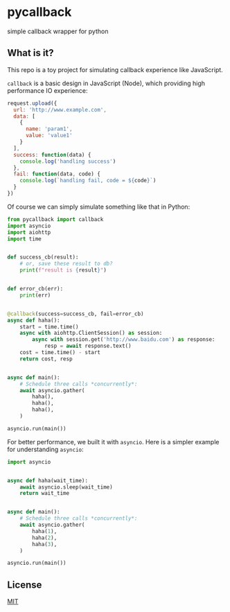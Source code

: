 # pycallback

simple callback wrapper for python

## What is it?

This repo is a toy project for simulating callback experience like JavaScript.

`callback` is a basic design in JavaScript (Node), which providing high performance IO experience:

```javascript
request.upload({
  url: 'http://www.example.com',
  data: [
    {
      name: 'param1',
      value: 'value1'
    }
  ],
  success: function(data) {
    console.log('handling success')
  },
  fail: function(data, code) {
    console.log(`handling fail, code = ${code}`)
  }
})
```

Of course we can simply simulate something like that in Python:

```python
from pycallback import callback
import asyncio
import aiohttp
import time


def success_cb(result):
    # or, save these result to db?
    print(f"result is {result}")


def error_cb(err):
    print(err)


@callback(success=success_cb, fail=error_cb)
async def haha():
    start = time.time()
    async with aiohttp.ClientSession() as session:
        async with session.get('http://www.baidu.com') as response:
            resp = await response.text()
    cost = time.time() - start
    return cost, resp


async def main():
    # Schedule three calls *concurrently*:
    await asyncio.gather(
        haha(),
        haha(),
        haha(),
    )

asyncio.run(main())
```

For better performance, we built it with `asyncio`. Here is a simpler example for understanding `asyncio`:

```python
import asyncio


async def haha(wait_time):
    await asyncio.sleep(wait_time)
    return wait_time


async def main():
    # Schedule three calls *concurrently*:
    await asyncio.gather(
        haha(1),
        haha(2),
        haha(3),
    )

asyncio.run(main())
```

## License

[MIT](LICENSE)
